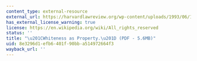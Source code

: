 ```yaml
---
content_type: external-resource
external_url: https://harvardlawreview.org/wp-content/uploads/1993/06/1707-1791_Online.pdf
has_external_license_warning: true
license: https://en.wikipedia.org/wiki/All_rights_reserved
status: ''
title: "\u201CWhiteness as Property.\u201D (PDF - 5.6MB)"
uid: 8e3296d1-efb6-401f-90bb-a514972664f3
wayback_url: ''
---
```

